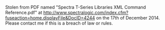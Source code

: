 Stolen from PDF named "Spectra T-Series Libraries XML Command Reference.pdf" at
http://www.spectralogic.com/index.cfm?fuseaction=home.displayFile&DocID=4244 on
the 17th of December 2014. Please contact me if this is a breach of law or rules.
